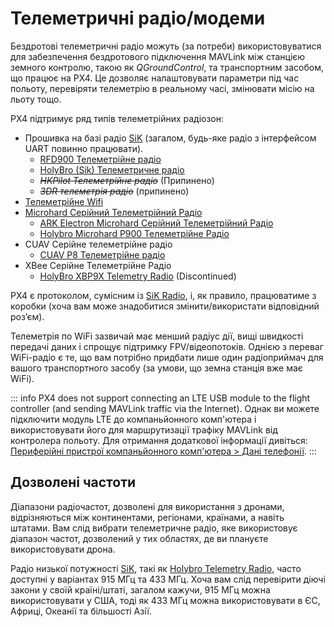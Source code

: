 # Телеметричні радіо/модеми

Бездротові телеметричні радіо можуть (за потреби) використовуватися для забезпечення бездротового підключення MAVLink між станцією земного контролю, такою як _QGroundControl_, та транспортним засобом, що працює на PX4. Це дозволяє налаштовувати параметри під час польоту, перевіряти телеметрію в реальному часі, змінювати місію на льоту тощо.

PX4 підтримує ряд типів телеметрійних радіозон:

- Прошивка на базі радіо [SiK](../telemetry/sik_radio.md) (загалом, будь-яке радіо з інтерфейсом UART повинно працювати).
  - [RFD900 Телеметрійне радіо](../telemetry/rfd900_telemetry.md)
  - [HolyBro (Sik) Телеметричне радіо](../telemetry/holybro_sik_radio.md)
  - <del>_HKPilot Телеметрійне радіо_</del> (Припинено)
  - <del>_3DR телеметрія радіо_</del> (припинено)
- [Телеметрійне Wifi](../telemetry/telemetry_wifi.md)
- [Microhard Серійний Телеметрійний Радіо](../telemetry/microhard_serial.md)
  - [ARK Electron Microhard Серійний Телеметрійний Радіо](../telemetry/ark_microhard_serial.md)
  - [Holybro Microhard P900 Телеметрійне Радіо](../telemetry/holybro_microhard_p900_radio.md)
- CUAV Серійне телеметрійне радіо
  - [CUAV P8 Телеметрійне радіо](../telemetry/cuav_p8_radio.md)
- XBee Серійне Телеметрійне Радіо
  - [HolyBro XBP9X Telemetry Radio](../telemetry/holybro_xbp9x_radio.md) (Discontinued)

PX4 є протоколом, сумісним із [SiK Radio](../telemetry/sik_radio.md), і, як правило, працюватиме з коробки (хоча вам може знадобитися змінити/використати відповідний роз’єм).

Телеметрія по WiFi зазвичай має менший радіус дії, вищі швидкості передачі даних і спрощує підтримку FPV/відеопотоків. Однією з переваг WiFi-радіо є те, що вам потрібно придбати лише один радіоприймач для вашого транспортного засобу (за умови, що земна станція вже має WiFi).

::: info PX4 does not support connecting an LTE USB module to the flight controller (and sending MAVLink traffic via the Internet). Однак ви можете підключити модуль LTE до компаньйонного комп'ютера і використовувати його для маршрутизації трафіку MAVLink від контролера польоту. Для отримання додаткової інформації дивіться: [Периферійні пристрої компаньйонного комп'ютера > Дані телефонії](../companion_computer/companion_computer_peripherals.md#data-telephony-lte).
:::

## Дозволені частоти

Діапазони радіочастот, дозволені для використання з дронами, відрізняються між континентами, регіонами, країнами, а навіть штатами. Вам слід вибрати телеметричне радіо, яке використовує діапазон частот, дозволений у тих областях, де ви плануєте використовувати дрона.

Радіо низької потужності [SiK](../telemetry/sik_radio.md), такі як [Holybro Telemetry Radio](../telemetry/holybro_sik_radio.md), часто доступні у варіантах 915 МГц та 433 МГц. Хоча вам слід перевірити діючі закони у своїй країні/штаті, загалом кажучи, 915 МГц можна використовувати у США, тоді як 433 МГц можна використовувати в ЄС, Африці, Океанії та більшості Азії.
